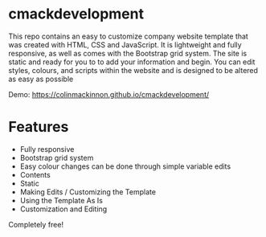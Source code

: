 # cmackdevelopment
This repo contains an easy to customize company website template that was created with HTML, CSS and JavaScript. It is lightweight and fully responsive, as well as comes with the Bootstrap grid system. The site is static and ready for you to to add your information and begin. You can edit styles, colours, and scripts within the website and is designed to be altered as easy as possible

Demo: https://colinmackinnon.github.io/cmackdevelopment/

# Features

* Fully responsive
* Bootstrap grid system
* Easy colour changes can be done through simple variable edits
* Contents
* Static
*  Making Edits / Customizing the Template
* Using the Template As Is
* Customization and Editing

Completely free!
